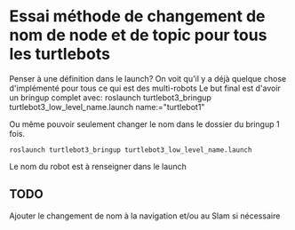 # Essai méthode de changement de nom de node et de topic pour tous les turtlebots
Penser à une définition dans le launch?
On voit qu'il y a déjà quelque chose d'implémenté pour tous ce qui est des multi-robots
Le but final est d'avoir un bringup complet avec:
roslaunch turtlebot3_bringup turtlebot3_low_level_name.launch name:="turtlebot1"

Ou même pouvoir seulement changer le nom dans le dossier du bringup 1 fois.

	roslaunch turtlebot3_bringup turtlebot3_low_level_name.launch 

Le nom du robot est à renseigner dans le launch

## TODO
Ajouter le changement de nom à la navigation et/ou au Slam si nécessaire
